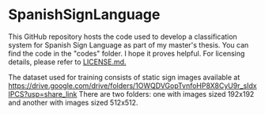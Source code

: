 # SpanishSignLanguage
This GitHub repository hosts the code used to develop a classification system for Spanish Sign Language as part of my master's thesis. You can find the code in the "codes" folder. I hope it proves helpful. For licensing details, please refer to [LICENSE.md.](https://github.com/PamDiazSerrano/SpanishSignLanguage/blob/main/LICENSE.md)

The dataset used for training consists of static sign images available at https://drive.google.com/drive/folders/1OWQDVGopTvnfoHP8X8CyU9r_sIdxIPCS?usp=share_link
There are two folders: one with images sized 192x192 and another with images sized 512x512.






